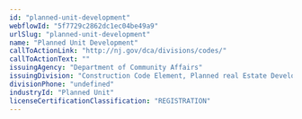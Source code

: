 ```yaml
---
id: "planned-unit-development"
webflowId: "5f7729c2862dc1ec04be49a9"
urlSlug: "planned-unit-development"
name: "Planned Unit Development"
callToActionLink: "http://nj.gov/dca/divisions/codes/"
callToActionText: ""
issuingAgency: "Department of Community Affairs"
issuingDivision: "Construction Code Element, Planned real Estate Development (PRED)"
divisionPhone: "undefined"
industryId: "Planned Unit"
licenseCertificationClassification: "REGISTRATION"
---
```

